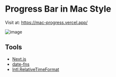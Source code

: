 # Progress Bar in Mac Style

Visit at: https://mac-progress.vercel.app/

![image](https://user-images.githubusercontent.com/1732164/147344861-1bb93b5f-db2f-4a86-9213-7cd197c39248.png)

## Tools

- [Next.js](https://nextjs.org/)
- [date-fns](https://date-fns.org/)
- [Intl.RelativeTimeFormat](https://developer.mozilla.org/en-US/docs/Web/JavaScript/Reference/Global_Objects/Intl/RelativeTimeFormat)
